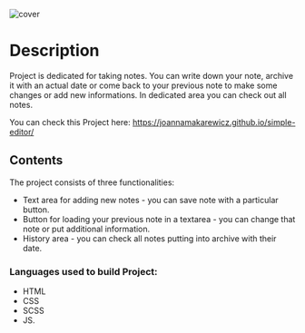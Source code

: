 ![cover](https://joannamakarewicz.github.io/simple-editor/myEditor.png)

# Description
Project is dedicated for taking notes. You can write down your note, archive it with an actual date or come back to your previous note to make some changes or add new informations. In dedicated area you can check out all notes.

You can check this Project here: https://joannamakarewicz.github.io/simple-editor/

## Contents
The project consists of three functionalities:
- Text area for adding new notes - you can save note with a particular button.
- Button for loading your previous note in a textarea - you can change that note or put additional information.
- History area - you can check all notes putting into archive with their date.


### Languages used to build Project:

- HTML
- CSS
- SCSS
- JS.
